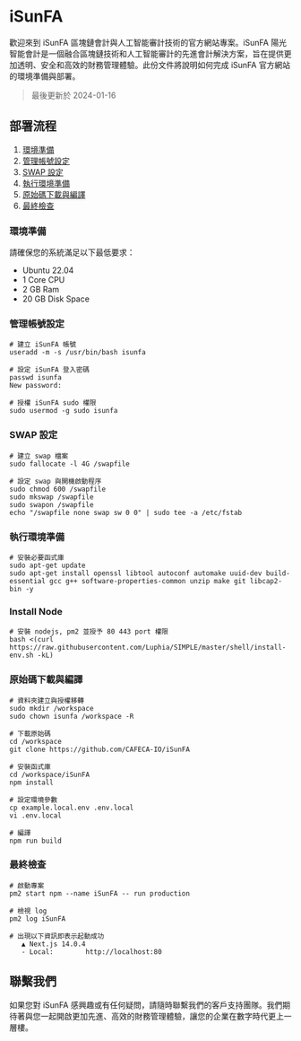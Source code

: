 # iSunFA
歡迎來到 iSunFA 區塊鏈會計與人工智能審計技術的官方網站專案。iSunFA 陽光智能會計是一個融合區塊鏈技術和人工智能審計的先進會計解決方案，旨在提供更加透明、安全和高效的財務管理體驗。此份文件將說明如何完成 iSunFA 官方網站的環境準備與部署。
> 最後更新於 2024-01-16

## 部署流程
1. [環境準備](#環境準備)
2. [管理帳號設定](#管理帳號設定)
3. [SWAP 設定](#swap-設定)
4. [執行環境準備](#執行環境準備)
5. [原始碼下載與編譯](#原始碼下載與編譯)
6. [最終檢查](#最終檢查)

### 環境準備
請確保您的系統滿足以下最低要求：
- Ubuntu 22.04
- 1 Core CPU
- 2 GB Ram
- 20 GB Disk Space

### 管理帳號設定
```shell
# 建立 iSunFA 帳號
useradd -m -s /usr/bin/bash isunfa
```

```shell
# 設定 iSunFA 登入密碼
passwd isunfa
New password:
```

```shell
# 授權 iSunFA sudo 權限
sudo usermod -g sudo isunfa
```

### SWAP 設定
```shell
# 建立 swap 檔案
sudo fallocate -l 4G /swapfile
```

```shell
# 設定 swap 與開機啟動程序
sudo chmod 600 /swapfile
sudo mkswap /swapfile
sudo swapon /swapfile
echo "/swapfile none swap sw 0 0" | sudo tee -a /etc/fstab
```

### 執行環境準備
```shell
# 安裝必要函式庫
sudo apt-get update
sudo apt-get install openssl libtool autoconf automake uuid-dev build-essential gcc g++ software-properties-common unzip make git libcap2-bin -y
```

### Install Node
```shell
# 安裝 nodejs, pm2 並授予 80 443 port 權限
bash <(curl https://raw.githubusercontent.com/Luphia/SIMPLE/master/shell/install-env.sh -kL)
```

### 原始碼下載與編譯
```shell
# 資料夾建立與授權移轉
sudo mkdir /workspace
sudo chown isunfa /workspace -R
```

```shell
# 下載原始碼
cd /workspace
git clone https://github.com/CAFECA-IO/iSunFA
```

```shell
# 安裝函式庫
cd /workspace/iSunFA
npm install
```

```shell
# 設定環境參數
cp example.local.env .env.local
vi .env.local
```

```shell
# 編譯
npm run build
```

### 最終檢查
```shell
# 啟動專案
pm2 start npm --name iSunFA -- run production
```

```shell
# 檢視 log
pm2 log iSunFA
```

```shell
# 出現以下資訊即表示起動成功
   ▲ Next.js 14.0.4
   - Local:        http://localhost:80
```

## 聯繫我們
如果您對 iSunFA 感興趣或有任何疑問，請隨時聯繫我們的客戶支持團隊。我們期待著與您一起開啟更加先進、高效的財務管理體驗，讓您的企業在數字時代更上一層樓。